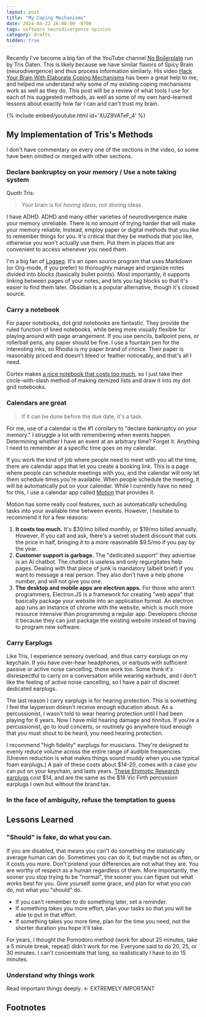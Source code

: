 ```yaml
---
layout: post
title: "My Coping Mechanisms"
date: 2024-04-22 16:00:00 -0700
tags: software neurodivergence opinion
category: drafts
hidden: true
--- 
```


Recently I've become a big fan of the YouTube channel [No Boilerplate](https://youtu.be/XUZ9VATeF_4)
run by Tris Oaten.
This is likely because we have similar flavors of Spicy Brain (neurodivergence) and
thus process information similarly. His video [Hack Your Brain With Elaborate Coping Mechanisms](https://youtu.be/XUZ9VATeF_4)
has been a great help to me, and helped me understand why some of my existing coping 
mechanisms work as well as they do. This post will be a review of what tools I use 
for each of his suggested methods, as well as some of my own hard-learned lessons 
about exactly how far I can and can't trust my brain.

{% include embed/youtube.html id='XUZ9VATeF_4' %}

## My Implementation of Tris's Methods 
I don't have commentary on every one of the sections in the video, so some have been 
omitted or merged with other sections.

### Declare bankruptcy on your memory / Use a note taking system

Quoth Tris: 
> Your brain is for *having ideas*, not storing ideas. 

I have ADHD. ADHD and many other varieties of neurodivergence make your memory 
unreliable. There is no amount of trying harder that will make your memory reliable. 
Instead, employ paper or digital methods that you like to remember things for you.
It's critical that they be methods that you like, otherwise you won't actually use them. 
Put them in places that are convenient to access whenever you need them. 

I'm
a big fan of [Logseq](https://github.com/logseq/logseq). It's an open source program 
that uses Markdown (or Org-mode, if you prefer) to thoroughly manage and organize notes
divided into blocks (basically bullet points). Most importantly, it supports linking 
between pages of your notes, and lets you tag blocks so that it's easier to find them 
later. Obsidian is a popular alternative, though it's closed source.

### Carry a notebook
For paper notebooks, dot grid notebooks are fantastic. They provide the ruled function
of lined notebooks, while being more visually flexible for playing around with page 
arrangement. If you use pencils, ballpoint pens, or rollerball pens, any paper should 
be fine. I use 
a fountain pen for the interesting inks, so Rhodia is my paper brand 
of choice. Their paper is reasonably priced and doesn't bleed or feather noticeably, 
and that's all I need.

Cortex makes [a nice notebook that costs too much](https://cottonbureau.com/p/TZ4WZJ/journal/the-theme-system-journal#/6880807/grey-paper-standard-journal), 
so I just take their circle-with-slash method of making itemized lists and draw 
it into my dot grid notebooks.

### Calendars are great 
> If it can be done before the due date, it's a task.

For me, use of a calendar is the #1 corollary to "declare bankruptcy on your memory."
I struggle a lot with remembering when events happen. Determining whether I have an
event at an arbitrary time? Forget it. Anything I need to remember at a specific time 
goes on my calendar. 

If you work the kind of job where people need to meet with you all the time, there are
calendar apps that let you create a booking link. This is a page where people can schedule
meetings with you, and the calendar will only let them schedule times you're available. 
When people schedule the meeting, it will be automatically put on your calendar. While 
I currently have no need for this, I use a calendar app called [Motion](https://www.usemotion.com/) 
that provides it.

Motion has some really cool features, such as automatically scheduling tasks into 
your available time between events. However, I hesitate to recommend it for a few reasons: 
1. **It costs too much.** It's $30/mo billed monthly, or $19/mo billed annually. However, If you call and ask, there's a secret student discount that cuts the price in half, bringing it to a more reasonable $9.5/mo if you pay by the year.
2. **Customer support is garbage.** The "dedicated support" they advertise is an AI chatbot. The chatbot is useless and only regurgitates help pages. Dealing with that piece of junk is mandatory (albeit brief) if you want to message a real person. They also don't have a help phone number, and will not give you one.
3. **The desktop and mobile apps are electron apps.** For those who aren't programmers, Electron.JS is a framework for creating "web apps" that basically package your website into an application format. An electron app runs an instance of chrome with the website, which is much more resource intensive than programming a regular app. Developers choose it because they can just package the existing website instead of having to program new software.


### Carry Earplugs 
Like Tris, I experience sensory overload, and thus carry earplugs on my keychain. 
If you have over-hear headphones, or earbuds with sufficient passive or active
noise cancelling, those work too. Some think it's disrespectful to carry on 
a conversation while wearing earbuds, and I don't like the feeling of active
noise cancelling, so I have a pair of discreet dedicated earplugs.

The last reason I carry earplugs is for hearing protection. This is something I 
feel the layperson doesn't receive enough education about. As a percussionist, 
I wasn't told to wear hearing protection until I had been playing for 6 years. 
Now I have mild hearing damage and tinnitus. If you're a percussionist, go to
loud concerts, or routinely go anywhere loud enough that you must shout to be
heard, you need hearing protection. 

I recommend "high fidelity" earplugs for musicians. They're designed to evenly 
reduce volume across the entire range of audible frequencies. (Uneven reduction
is what makes things sound muddy when you use typical foam earplugs.) A pair of
these costs about $14-20, comes with a case you can put on your keychain, and 
lasts years. [These Etymotic Research earplugs](https://www.sweetwater.com/store/detail/EarPlugProS--etymotic-research-ety-plugs-high-fidelity-earplugs-standard-fit)
cost $14, and are the same as the $18 Vic Firth percussion earplugs I own but 
without the brand tax. 

### In the face of ambiguity, refuse the temptation to guess


## Lessons Learned 
### "Should" is fake, do what you can.
If you are disabled, that means you can't do something the statistically average 
human can do. Sometimes you can do it, but maybe not as often, or it costs you 
more. Don't pretend your differences are not what they are. You are worthy of 
respect as a human regardless of them. More importantly, the sooner you stop 
trying to be "normal", the sooner you can figure out what works best for you.
Give yourself some grace, and plan for what you *can* do, not what you "should" do. 

- If you can't remember to do something later, set a reminder. 
- If something takes you more effort, plan your tasks so that you will be able to put in that effort.
- If something takes you more time, plan for the time you need, not the shorter duration you hope it'll take.

For years, I thought the Pomodoro method (work for about 25 minutes, take a 5 minute break, repeat) 
didn't work for me. Everyone said to do 20, 25, or 30 minutes. I can't concentrate 
that long, so realistically I have to do 15 minutes. 

### Understand why things work


Read important things deeply. <- EXTREMELY IMPORTANT
## Footnotes
